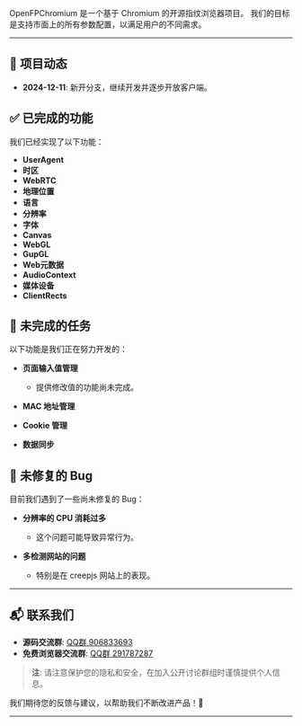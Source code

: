 OpenFPChromium 是一个基于 Chromium 的开源指纹浏览器项目。
我们的目标是支持市面上的所有参数配置，以满足用户的不同需求。

---

## 📆 项目动态

- **2024-12-11**: 新开分支，继续开发并逐步开放客户端。

## ✅ 已完成的功能

我们已经实现了以下功能：

- **UserAgent**
- **时区**
- **WebRTC**
- **地理位置**
- **语言**
- **分辨率**
- **字体**
- **Canvas**
- **WebGL**
- **GupGL**
- **Web元数据**
- **AudioContext**
- **媒体设备**
- **ClientRects**

## 🚧 未完成的任务

以下功能是我们正在努力开发的：

- **页面输入值管理**
  - 提供修改值的功能尚未完成。
  
- **MAC 地址管理**

- **Cookie 管理**

- **数据同步**

## 🐞 未修复的 Bug

目前我们遇到了一些尚未修复的 Bug：

- **分辨率的 CPU 消耗过多**
  - 这个问题可能导致异常行为。

- **多检测网站的问题**
  - 特别是在 creepjs 网站上的表现。

---

## 📬 联系我们

- **源码交流群**: [QQ群 906833693](https://example.com)
- **免费浏览器交流群**: [QQ群 291787287](https://example.com)

> **注**: 请注意保护您的隐私和安全，在加入公开讨论群组时谨慎提供个人信息。

我们期待您的反馈与建议，以帮助我们不断改进产品！🙌

---
